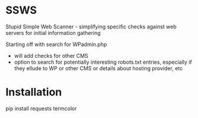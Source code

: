 # SSWS
Stupid Simple Web Scanner - simplifying specific checks against web servers for initial information gathering

Starting off with search for WPadmin.php
- will add checks for other CMS
- option to search for potentially interesting robots.txt entries, especially if they ellude to WP or other CMS or details about hosting provider, etc


# Installation
pip install requests termcolor
